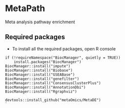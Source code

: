 # MetaPath
Meta analysis pathway enrichment

## Required packages
* To install all the required packages, open R console
```{r eval=FALSE}
if (!requireNamespace("BiocManager", quietly = TRUE))
    install.packages("BiocManager")
BiocManager::install("impute")
BiocManager::install("Biobase")
BiocManager::install("GSEABase")
BiocManager::install("genefilter")
BiocManager::install("ConsensusClusterPlus")
BiocManager::install("AnnotationDbi")
BiocManager::install("Rgraphviz")

devtools::install_github("metaOmics/MetaDE")
`
